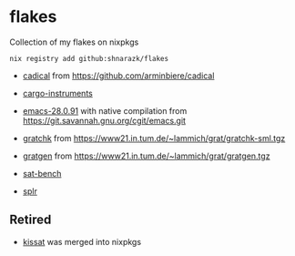# flakes
Collection of my flakes on nixpkgs

```
nix registry add github:shnarazk/flakes
```

- [cadical](http://fmv.jku.at/cadical) from https://github.com/arminbiere/cadical
- [cargo-instruments](https://github.com/cmyr/cargo-instruments)
- [emacs-28.0.91](https://www.gnu.org/software/emacs/) with native compilation from https://git.savannah.gnu.org/cgit/emacs.git
- [gratchk](https://www21.in.tum.de/~lammich/grat/) from https://www21.in.tum.de/~lammich/grat/gratchk-sml.tgz
- [gratgen](https://www21.in.tum.de/~lammich/grat/) from https://www21.in.tum.de/~lammich/grat/gratgen.tgz

- [sat-bench](https://github.com/shnarazk/SAT-bench)
- [splr](https://github.com/shnarazk/splr)

## Retired

- [kissat](http://fmv.jku.at/kissat) was merged into nixpkgs


